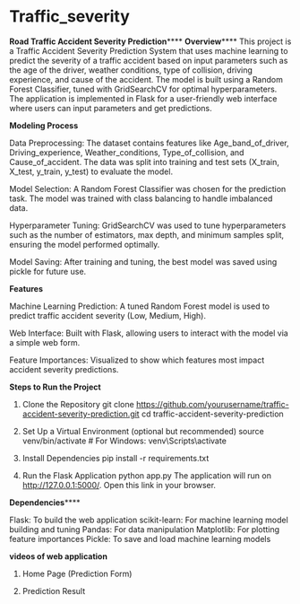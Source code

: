 # Traffic_severity

**Road Traffic Accident Severity Prediction******
**Overview******
This project is a Traffic Accident Severity Prediction System that uses machine learning to predict the severity of a traffic accident based on input parameters such as the age of the driver, weather conditions, type of collision, driving experience, and cause of the accident. The model is built using a Random Forest Classifier, tuned with GridSearchCV for optimal hyperparameters. The application is implemented in Flask for a user-friendly web interface where users can input parameters and get predictions.


****Modeling Process****

Data Preprocessing:
The dataset contains features like Age_band_of_driver, Driving_experience, Weather_conditions, Type_of_collision, and Cause_of_accident.
The data was split into training and test sets (X_train, X_test, y_train, y_test) to evaluate the model.

Model Selection:
A Random Forest Classifier was chosen for the prediction task.
The model was trained with class balancing to handle imbalanced data.

Hyperparameter Tuning:
GridSearchCV was used to tune hyperparameters such as the number of estimators, max depth, and minimum samples split, ensuring the model performed optimally.

Model Saving:
After training and tuning, the best model was saved using pickle for future use.

****Features****

Machine Learning Prediction: A tuned Random Forest model is used to predict traffic accident severity (Low, Medium, High).

Web Interface: Built with Flask, allowing users to interact with the model via a simple web form.

Feature Importances: Visualized to show which features most impact accident severity predictions.

**Steps to Run the Project**

1. Clone the Repository
git clone https://github.com/yourusername/traffic-accident-severity-prediction.git
cd traffic-accident-severity-prediction

2. Set Up a Virtual Environment (optional but recommended)
source venv/bin/activate   # For Windows: venv\Scripts\activate

3. Install Dependencies
pip install -r requirements.txt

4. Run the Flask Application
python app.py
The application will run on http://127.0.0.1:5000/. Open this link in your browser.

****Dependencies********

Flask: To build the web application
scikit-learn: For machine learning model building and tuning
Pandas: For data manipulation
Matplotlib: For plotting feature importances
Pickle: To save and load machine learning models

****videos of web application****
1. Home Page (Prediction Form)

2. Prediction Result

